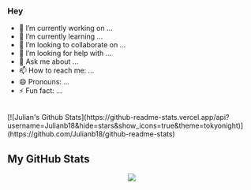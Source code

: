 ### Hey 

- 🔭 I’m currently working on ...
- 🌱 I’m currently learning ...
- 👯 I’m looking to collaborate on ...
- 🤔 I’m looking for help with ...
- 💬 Ask me about ...
- 📫 How to reach me: ...
- 😄 Pronouns: ...
- ⚡ Fun fact: ...

<br/>
[![Julian's Github Stats](https://github-readme-stats.vercel.app/api?username=Julianb18&hide=stars&show_icons=true&theme=tokyonight)](https://github.com/Julianb18/github-readme-stats)

## My GitHub Stats

<p align="center">
<img  src="https://github-readme-stats.vercel.app/api?username=Julianb18&show_icons=true&count_private=true&line_height=27&text_color=c9cacc&icon_color=3FC075&bg_color=1d1f21&title_color=4494BB" />
</p>
